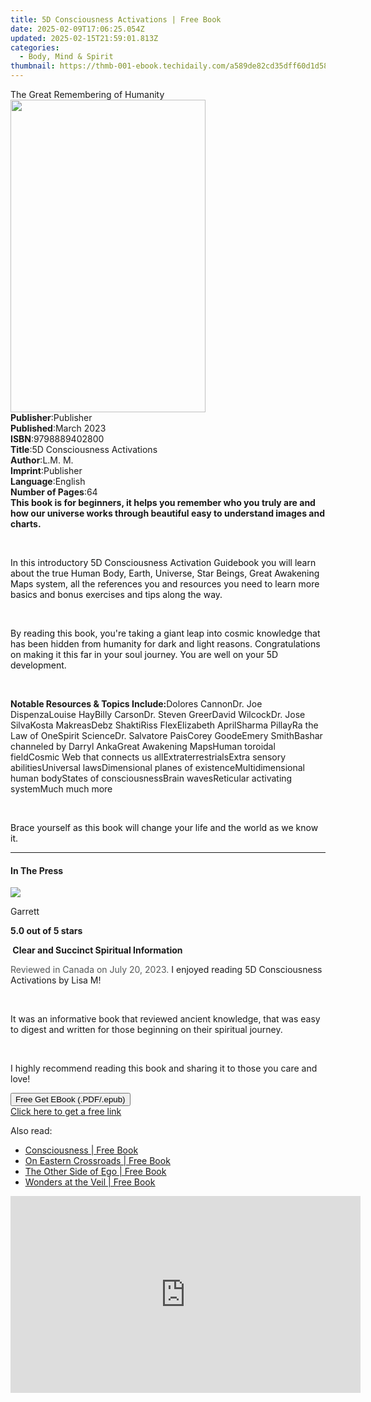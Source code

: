 ```yaml
---
title: 5D Consciousness Activations | Free Book
date: 2025-02-09T17:06:25.054Z
updated: 2025-02-15T21:59:01.813Z
categories:
  - Body, Mind & Spirit
thumbnail: https://thmb-001-ebook.techidaily.com/a589de82cd35dff60d1d587637599eff7bd145346eabe656a54fb17093c1e481.jpg
---
```

<main id="book-container">
  <div class="flex flex-col">
    <div class="book-brief flex-1 py-6 px-4 sm:p-6 md:py-10 md:px-8">
      <!-- brief-->
      <div class="book-brief-main">The Great Remembering of Humanity</div>
    </div>
    <div
      class="book-meta-info flex-1 grid gap-4 col-start-1 col-end-3 row-start-1 sm:mb-6 sm:grid-cols-4 lg:gap-6 lg:col-start-2 lg:row-end-6 lg:row-span-6 lg:mb-0"
    >
      <div
        class="book-meta-info-left place-content-center mt-4 p-4 text-sm leading-6 col-start-2 col-span-2 dark:text-slate-400"
      >
        <img
          class="w-full h-500 object-cover rounded-lg sm:h-255 sm:col-span-2 lg:col-span-full"
          src="https://img-001-ebook.techidaily.com/c767e422b9a945848291fe9568ecdf0075b0c6fcac852173fa56b86857da5554.jpg"
          alt=""
          width="312"
          height="500"
        />
      </div>
      <div
        class="book-meta-info-right mt-2 col-start-1 row-start-2 col-span-3 self-center"
      >
        <!-- meta data  -->
        <div class="flex flex-col px-4 md:px-8">
          <div class="flex-1">
            <strong>Publisher</strong>:<span class="px-2">Publisher</span>
          </div>
          <div class="flex-1">
            <strong>Published</strong>:<span class="px-2">March 2023</span>
          </div>
          <div class="flex-1">
            <strong>ISBN</strong>:<span class="px-2">9798889402800</span>
          </div>
          <div class="flex-1">
            <strong>Title</strong>:<span class="px-2"
              >5D Consciousness Activations</span
            >
          </div>
          <div class="flex-1">
            <strong>Author</strong>:<span class="px-2">L.M. M.</span>
          </div>
          <div class="flex-1">
            <strong>Imprint</strong>:<span class="px-2">Publisher</span>
          </div>
          <div class="flex-1">
            <strong>Language</strong>:<span class="px-2">English</span>
          </div>
          <div class="flex-1">
            <strong>Number of Pages</strong>:<span class="px-2">64</span>
          </div>
        </div>
      </div>
    </div>
    <div class="book-description flex-1 py-6 px-4 sm:p-6 md:py-10 md:px-8">
      <div class="book-description-main">
        <div accordion-content="" id="description">
          <strong
            >This book is for beginners, it helps you remember who you truly are
            and how our universe works through beautiful easy to understand
            images and charts.</strong
          >
          <p><br /></p>
          <p>
            <span style="color: rgb(15, 17, 17)"
              >In this introductory 5D Consciousness Activation Guidebook you
              will learn about the true Human Body, Earth, Universe, Star
              Beings, Great Awakening Maps system, all the references you and
              resources you need to learn more basics and bonus exercises and
              tips along the way.</span
            >
          </p>
          <p><br /></p>
          <p>
            <span style="color: rgb(15, 17, 17)"
              >By reading this book, you're taking a giant leap into cosmic
              knowledge that has been hidden from humanity for dark and light
              reasons. Congratulations on making it this far in your soul
              journey. You are well on your 5D development.</span
            >
          </p>
          <p><br /></p>
          <strong>Notable Resources &amp; Topics Include:</strong>Dolores
          CannonDr. Joe DispenzaLouise HayBilly CarsonDr. Steven GreerDavid
          WilcockDr. Jose SilvaKosta MakreasDebz ShaktiRiss FlexElizabeth
          AprilSharma PillayRa the Law of OneSpirit ScienceDr. Salvatore
          PaisCorey GoodeEmery SmithBashar channeled by Darryl AnkaGreat
          Awakening MapsHuman toroidal fieldCosmic Web that connects us
          allExtraterrestrialsExtra sensory abilitiesUniversal lawsDimensional
          planes of existenceMultidimensional human bodyStates of
          consciousnessBrain wavesReticular activating systemMuch much more
          <p><br /></p>
          <p>
            <span style="color: rgb(15, 17, 17)"
              >Brace yourself as this book will change your life and the world
              as we know it.</span
            >
          </p>
        </div>
        <div class="accordion-fader"></div>
      </div>
    </div>
    <div class="book-excerpts flex-1 py-6 px-4 sm:p-6 md:py-10 md:px-8">
      <!-- excerpts-->
      <div class="book-excerpts-main">
        <hr />
        <h4 class="placeholder placeholder-heading">
          <span>In The Press</span>
        </h4>
        <p></p>
        <p>
          <img
            src="https://images-na.ssl-images-amazon.com/images/S/amazon-avatars-global/default._CR0,0,1024,1024_SX48_.png"
          />
        </p>
        <p>Garrett</p>
        <p><strong>5.0 out of 5 stars</strong></p>
        <p><strong>&nbsp;Clear and Succinct Spiritual Information</strong></p>
        <p>
          <span style="color: rgba(86, 89, 89, 1)"
            >Reviewed in Canada on July 20, 2023. </span
          >I enjoyed reading 5D Consciousness Activations by Lisa M!
        </p>
        <p><br /></p>
        <p>
          It was an informative book that reviewed ancient knowledge, that was
          easy to digest and written for those beginning on their spiritual
          journey.
        </p>
        <p><br /></p>
        <p>
          I highly recommend reading this book and sharing it to those you care
          and love!
        </p>
        <p></p>
      </div>
    </div>
    <div
      class="book-about-author flex-1 py-6 px-4 sm:p-6 md:py-10 md:px-8"
    ></div>
    <div class="book-free-get flex-1 py-6 px-4 sm:p-6 md:py-10 md:px-8">
      <button
        id="btn-free-get"
        class="bg-blue-500 hover:bg-blue-700 text-white font-bold py-2 px-4 rounded"
      >
        Free Get EBook (.PDF/.epub)
      </button>
      <div id="countdown-display" class="px-2 text-lg mt-2"></div>
      <a
        id="free-link"
        class="hidden bg-blue-500 hover:bg-blue-700 text-white font-bold py-2 px-4 rounded"
        href="https://www.ebooks.com/en-us/book/211236560/5d-consciousness-activations/l-m-m/"
        target="_blank"
        >Click here to get a free link</a
      >
    </div>
    <script>
      let countdownTime = 0;
      let countdownInterval = null;
      document
        .getElementById('btn-free-get')
        .addEventListener('click', startCountdown);
      function startCountdown() {
        countdownTime = new Date().getTime() + 60000 * 3;
        countdownInterval = setInterval(updateCountdown, 1000);
        document.getElementById('btn-free-get').disabled = true;
        document
          .getElementById('btn-free-get')
          .classList.add('bg-gray-500', 'cursor-not-allowed');
      }
      function updateCountdown() {
        let currentTime = new Date().getTime();
        let timeLeft = countdownTime - currentTime;
        let secondsLeft = Math.floor(timeLeft / 1000);
        document.getElementById('countdown-display').innerHTML =
          `Remaining time: ${secondsLeft} seconds.`;
        if (secondsLeft <= 0) {
          clearInterval(countdownInterval);
          document.getElementById('btn-free-get').classList.add('hidden');
          document.getElementById('free-link').classList.remove('hidden');
          document.getElementById('countdown-display').innerHTML = '';
        }
      }
    </script>
  </div>
</main>

<ins class="adsbygoogle"
      style="display:block"
      data-ad-client="ca-pub-7571918770474297"
      data-ad-slot="8358498916"
      data-ad-format="auto"
      data-full-width-responsive="true"></ins>
    

<span class="atpl-alsoreadstyle">Also read:</span>
<div><ul>
<li><a href="https://novels-ebooks.techidaily.com/209854762-9781936470921-consciousness/"><u>Consciousness | Free Book</u></a></li>
<li><a href="https://novels-ebooks.techidaily.com/209854786-9781946742292-on-eastern-crossroads/"><u>On Eastern Crossroads | Free Book</u></a></li>
<li><a href="https://novels-ebooks.techidaily.com/209854814-9780648193203-the-other-side-of-ego/"><u>The Other Side of Ego | Free Book</u></a></li>
<li><a href="https://novels-ebooks.techidaily.com/209854761-9780997457612-wonders-at-the-veil/"><u>Wonders at the Veil | Free Book</u></a></li>
</ul></div>

<!-- affiliate ads begin -->
<iframe width="560" height="315" src="https://www.youtube.com/embed/43goO8X0iX0?si=48Cqf6td2q_6T6h3" title="YouTube video player" frameborder="0" allow="accelerometer; autoplay; clipboard-write; encrypted-media; gyroscope; picture-in-picture; web-share" referrerpolicy="strict-origin-when-cross-origin" allowfullscreen></iframe>
<!-- affiliate ads end -->

